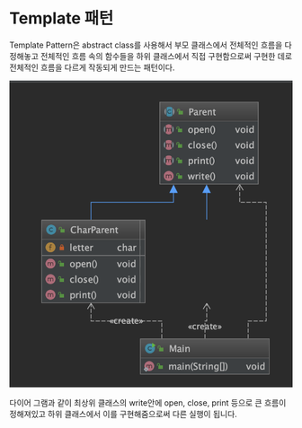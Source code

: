 # Template 패턴

Template Pattern은 abstract class를 사용해서 부모 클래스에서 전체적인 흐름을 다 정해놓고 전체적인 흐름 속의 함수들을 하위 클래스에서 직접 구현함으로써 구현한 데로 전체적인 흐름을 다르게 작동되게 만드는 패턴이다.

![diagram](스크린샷%202020-05-21%20오후%206.16.48.png)

다이어 그램과 같이 최상위 클래스의 write안에 open, close, print 등으로 큰 흐름이 정해져있고 하위 클래스에서 이를 구현해줌으로써 다른 실행이 됩니다.

